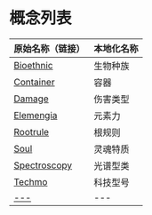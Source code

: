 # 概念列表

|原始名称（链接）|本地化名称|
|---|---|
|[Bioethnic](Bioethnic.md)|生物种族
|[Container](Container.md)|容器
|[Damage](Damage.md)|伤害类型
|[Elemengia](Elemengia.md)|元素力|
|[Rootrule](Rootrule.md)|根规则|
|[Soul](Soul.md)|灵魂特质
|[Spectroscopy](Spectroscopy.md)|光谱型类
|[Techmo](Techmo.md)|科技型号
|[---]()|---|